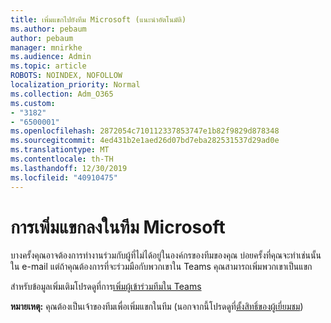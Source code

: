 ```yaml
---
title: เพิ่มแขกไปยังทีม Microsoft (แนะนำอัตโนมัติ)
ms.author: pebaum
author: pebaum
manager: mnirkhe
ms.audience: Admin
ms.topic: article
ROBOTS: NOINDEX, NOFOLLOW
localization_priority: Normal
ms.collection: Adm_O365
ms.custom:
- "3182"
- "6500001"
ms.openlocfilehash: 2872054c710112337853747e1b82f9829d878348
ms.sourcegitcommit: 4ed431b2e1aed26d07bd7eba282531537d29ad0e
ms.translationtype: MT
ms.contentlocale: th-TH
ms.lasthandoff: 12/30/2019
ms.locfileid: "40910475"
---
```

# <a name="add-a-guest-to-microsoft-teams"></a>การเพิ่มแขกลงในทีม Microsoft

บางครั้งคุณอาจต้องการทำงานร่วมกับผู้ที่ไม่ได้อยู่ในองค์กรของทีมของคุณ บ่อยครั้งที่คุณจะทำเช่นนั้นใน e-mail แต่ถ้าคุณต้องการที่จะร่วมมือกับพวกเขาใน Teams คุณสามารถเพิ่มพวกเขาเป็นแขก

สำหรับข้อมูลเพิ่มเติมโปรดดูที่การ[เพิ่มผู้เข้าร่วมทีมใน Teams](https://support.office.com/article/add-guests-to-a-team-in-teams-fccb4fa6-f864-4508-bdde-256e7384a14f#ID0EAABAAA=Desktop)

**หมายเหตุ:** คุณต้องเป็นเจ้าของทีมเพื่อเพิ่มแขกในทีม (นอกจากนี้โปรดดูที่[ตั้งสิทธิ์ของผู้เยี่ยมชม](https://support.office.com/article/set-guest-permissions-for-channels-in-teams-4756c468-2746-4bfd-a582-736d55fcc169))